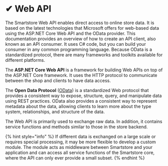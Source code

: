 # ✔ Web API

The Smartstore Web API enables direct access to online store data. It is based on the latest technologies that Microsoft offers for web-based data using the ASP.NET Core Web API and the OData provider. This documentation provides an overview of how to create an API client, also known as an API consumer. It uses C# code, but you can build your consumer in any common programming language. Because OData is a standardized protocol, there are many frameworks and toolkits available for different platforms.

The **ASP.NET Core Web API** is a framework for building Web APIs on top of the ASP.NET Core framework. It uses the HTTP protocol to communicate between the shop and clients to have data access.

The **Open Data Protocol** ([OData](https://en.wikipedia.org/wiki/Open\_Data\_Protocol)) is a standardized Web protocol that provides a consistent way to expose, structure, query, and manipulate data using REST practices. OData also provides a consistent way to represent metadata about the data, allowing clients to learn more about the type system, relationships, and structure of the data.

The Web API is primarily used to exchange raw data. In addition, it contains service functions and methods similar to those in the store backend.

{% hint style="info" %}
If different data is exchanged on a large scale or requires special processing, it may be more flexible to develop a custom module. The module acts as middleware between Smartstore and your application and can access all service functions of the Smartstore core, where the API can only ever provide a small subset.
{% endhint %}
